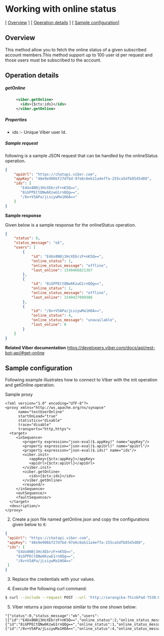 # Working with online status

[ [Overview](#overview) ]  [ [Operation details](#operation-details) ]  [ [Sample configuration](#sample-configuration)]


## Overview
This method allow you to fetch the online status of a given subscribed account members.This method support up to 100 user id
per request and those users must be subscribed to the account.


## Operation details

##### getOnline

```xml
     <viber.getOnline>
       <ids>{$ctx:ids}</ids>
     </viber.getOnline>
```
##### Properties

* ids :- Unique Viber user Id.

##### Sample request

following is a sample JSON request that can be handled by the onlineStatus operation.
```json
{
    "apiUrl": "https://chatapi.viber.com",
    "appKey": "48e9e906bf27d7bd-97e6c6eb11a4effa-255ca5dfb8545d80",
    "ids": [
       "E4Ux8N0j3HcXEbrzF+nK5Q==",
       "8iGPPECtQNw6KzwG1rnQQg==",
       "/8v+V5APa/jLsiywMa1HOA=="     
    ]
}
```
**Sample response**

Given below is a sample response for the onlineStatus operation.

```json
{
    "status": 0,
    "status_message": "ok",
    "users": [
        {
            "id": "E4Ux8N0j3HcXEbrzF+nK5Q==",
            "online_status": 1,
            "online_status_message": "offline",
            "last_online": 1549466821367
        },
        {
            "id": "8iGPPECtQNw6KzwG1rnQQg==",
            "online_status": 1,
            "online_status_message": "offline",
            "last_online": 1549427099386
        },
        {
            "id": "/8v+V5APa/jLsiywMa1HOA==",
            "online_status": 4,
            "online_status_message": "unavailable",
            "last_online": 0
        }
    ]
}
```
**Related Viber documentation**
https://developers.viber.com/docs/api/rest-bot-api/#get-online

## Sample configuration

Following example illustrates how to connect to Viber  with the init operation and getOnline operation.

 Sample proxy

 ````  
<?xml version="1.0" encoding="UTF-8"?>
<proxy xmlns="http://ws.apache.org/ns/synapse"
       name="testUserOnline"
       startOnLoad="true"
       statistics="disable"
       trace="disable"
       transports="http,https">
   <target>
      <inSequence>
         <property expression="json-eval($.appKey)" name="appKey"/>
         <property expression="json-eval($.apiUrl)" name="apiUrl"/>
         <property expression="json-eval($.ids)" name="ids"/>
         <viber.init>
            <appKey>{$ctx:appKey}</appKey>
            <apiUrl>{$ctx:apiUrl}</apiUrl>
         </viber.init>
         <viber.getOnline>
            <ids>{$ctx:ids}</ids>
         </viber.getOnline>
         <respond/>
      </inSequence>
      <outSequence/>
      <faultSequence/>
   </target>
   <description/>
</proxy>
 ````
 2. Create a json file named getOnline.json and copy the configurations given below to it:
   
   ```json
{
    "apiUrl": "https://chatapi.viber.com",
    "appKey": "48e9e906bf27d7bd-97e6c6eb11a4effa-255ca5dfb8545d80",
    "ids": [
        "E4Ux8N0j3HcXEbrzF+nK5Q==",
        "8iGPPECtQNw6KzwG1rnQQg==",
        "/8v+V5APa/jLsiywMa1HOA=="
    ]
}
   ```
   3. Replace the credentials with your values.
   
   4. Execute the following curl command:
   
   ```bash
   $ curl --include --request POST --url 'http://sarangika-ThinkPad-T530:8280/services/testUserOnline' --header 'Content-Type: application/json" -d @getOnline.json
   ```
   5. Viber returns a json response similar to the one shown below:
   ``````
 "{"status":0,"status_message":"ok","users":[{"id":"E4Ux8N0j3HcXEbrzF+nK5Q==","online_status":2,"online_status_message":"undisclosed","last_online":0},{"id":"8iGPPECtQNw6KzwG1rnQQg==","online_status":1,"online_status_message":"offline","last_online":1551686893588},{"id":"/8v+V5APa/jLsiywMa1HOA==","online_status":4,"online_status_message":"unavailable","last_online":0}]}"